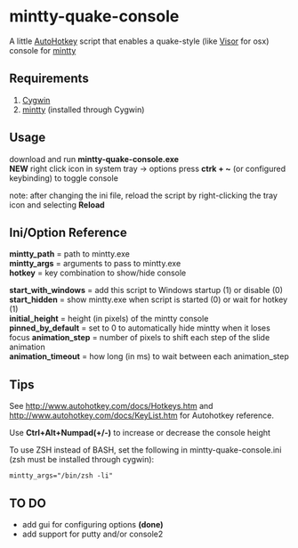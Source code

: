 # mintty-quake-console

A little [AutoHotkey](http://www.autohotkey.com/) script that enables a quake-style (like [Visor](http://visor.binaryage.com/) for osx) console for [mintty](http://code.google.com/p/mintty/)

## Requirements
1. [Cygwin](http://www.cygwin.com/)
2. [mintty](http://code.google.com/p/mintty/) (installed through Cygwin)

## Usage
download and run **mintty-quake-console.exe**  
**NEW** right click icon in system tray -> options
press **ctrk + ~** (or configured keybinding) to toggle console  

note: after changing the ini file, reload the script by right-clicking the tray icon and selecting **Reload**

## Ini/Option Reference
**mintty_path** = path to mintty.exe  
**mintty_args** = arguments to pass to mintty.exe  
**hotkey** = key combination to show/hide console

**start_with_windows** = add this script to Windows startup (1) or disable (0)
**start_hidden** = show mintty.exe when script is started (0) or wait for hotkey (1)  
**initial_height** = height (in pixels) of the mintty console  
**pinned_by_default** = set to 0 to automatically hide mintty when it loses focus
**animation_step** = number of pixels to shift each step of the slide animation  
**animation_timeout** = how long (in ms) to wait between each animation_step

## Tips
See <http://www.autohotkey.com/docs/Hotkeys.htm> and <http://www.autohotkey.com/docs/KeyList.htm> for Autohotkey reference.

Use **Ctrl+Alt+Numpad(+/-)** to increase or decrease the console height

To use ZSH instead of BASH, set the following in mintty-quake-console.ini (zsh must be installed through cygwin):

	mintty_args="/bin/zsh -li"

## TO DO
* add gui for configuring options **(done)**
* add support for putty and/or console2
